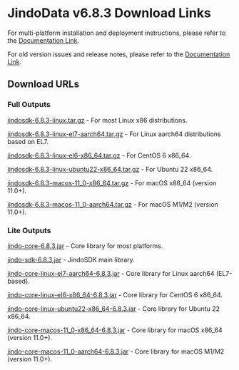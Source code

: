 # JindoData v6.8.3 Download Links

For multi-platform installation and deployment instructions, please refer to the [Documentation Link](jindosdk_deployment_multi_platform.md).

For old version issues and release notes, please refer to the [Documentation Link](../releases.md).

## Download URLs

### Full Outputs

[jindosdk-6.8.3-linux.tar.gz](https://jindodata-binary.oss-cn-shanghai.aliyuncs.com/release/6.8.3/jindosdk-6.8.3-linux.tar.gz) - For most Linux x86 distributions.

[jindosdk-6.8.3-linux-el7-aarch64.tar.gz](https://jindodata-binary.oss-cn-shanghai.aliyuncs.com/release/6.8.3/jindosdk-6.8.3-linux-el7-aarch64.tar.gz) - For Linux aarch64 distributions based on EL7.

[jindosdk-6.8.3-linux-el6-x86_64.tar.gz](https://jindodata-binary.oss-cn-shanghai.aliyuncs.com/release/6.8.3/jindosdk-6.8.3-linux-el6-x86_64.tar.gz) - For CentOS 6 x86_64.

[jindosdk-6.8.3-linux-ubuntu22-x86_64.tar.gz](https://jindodata-binary.oss-cn-shanghai.aliyuncs.com/release/6.8.3/jindosdk-6.8.3-linux-ubuntu22-x86_64.tar.gz) - For Ubuntu 22 x86_64.

[jindosdk-6.8.3-macos-11_0-x86_64.tar.gz](https://jindodata-binary.oss-cn-shanghai.aliyuncs.com/release/6.8.3/jindosdk-6.8.3-macos-11_0-x86_64.tar.gz) - For macOS x86_64 (version 11.0+).

[jindosdk-6.8.3-macos-11_0-aarch64.tar.gz](https://jindodata-binary.oss-cn-shanghai.aliyuncs.com/release/6.8.3/jindosdk-6.8.3-macos-11_0-aarch64.tar.gz) - For macOS M1/M2 (version 11.0+).

### Lite Outputs

[jindo-core-6.8.3.jar](https://jindodata-binary.oss-cn-shanghai.aliyuncs.com/mvn-repo/com/aliyun/jindodata/jindo-core/6.8.3/jindo-core-6.8.3.jar) - Core library for most platforms.

[jindo-sdk-6.8.3.jar](https://jindodata-binary.oss-cn-shanghai.aliyuncs.com/mvn-repo/com/aliyun/jindodata/jindo-sdk/6.8.3/jindo-sdk-6.8.3.jar) - JindoSDK main library.

[jindo-core-linux-el7-aarch64-6.8.3.jar](https://jindodata-binary.oss-cn-shanghai.aliyuncs.com/mvn-repo/com/aliyun/jindodata/jindo-core-linux-el7-aarch64/6.8.3/jindo-core-linux-el7-aarch64-6.8.3.jar) - Core library for Linux aarch64 (EL7-based).

[jindo-core-linux-el6-x86_64-6.8.3.jar](https://jindodata-binary.oss-cn-shanghai.aliyuncs.com/mvn-repo/com/aliyun/jindodata/jindo-core-linux-el6-x86_64/6.8.3/jindo-core-linux-el6-x86_64-6.8.3.jar) - Core library for CentOS 6 x86_64.

[jindo-core-linux-ubuntu22-x86_64-6.8.3.jar](https://jindodata-binary.oss-cn-shanghai.aliyuncs.com/mvn-repo/com/aliyun/jindodata/jindo-core-linux-ubuntu22-x86_64/6.8.3/jindo-core-linux-ubuntu22-x86_64-6.8.3.jar) - Core library for Ubuntu 22 x86_64.

[jindo-core-macos-11_0-x86_64-6.8.3.jar](https://jindodata-binary.oss-cn-shanghai.aliyuncs.com/mvn-repo/com/aliyun/jindodata/jindo-core-macos-11_0-x86_64/6.8.3/jindo-core-macos-11_0-x86_64-6.8.3.jar) - Core library for macOS x86_64 (version 11.0+).

[jindo-core-macos-11_0-aarch64-6.8.3.jar](https://jindodata-binary.oss-cn-shanghai.aliyuncs.com/mvn-repo/com/aliyun/jindodata/jindo-core-macos-11_0-aarch64/6.8.3/jindo-core-macos-11_0-aarch64-6.8.3.jar) - Core library for macOS M1/M2 (version 11.0+).